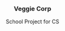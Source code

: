<br/>
<p align="center">
  <h3 align="center">Veggie Corp
 </h3>

  <p align="center">
    School Project for CS
    <br/>
    <br/>
  </p>
</p>
